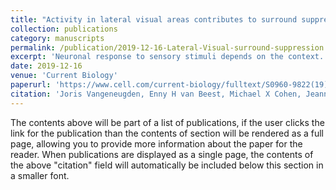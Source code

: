 ```yaml
---
title: "Activity in lateral visual areas contributes to surround suppression in awake mouse V1"
collection: publications
category: manuscripts
permalink: /publication/2019-12-16-Lateral-Visual-surround-suppression
excerpt: 'Neuronal response to sensory stimuli depends on the context. The response in primary visual cortex (V1), for instance, is reduced when a stimulus is surrounded by a similar stimulus [1, 2, 3]. The source of this surround suppression is partially known. In mouse, local horizontal integration by somatostatin-expressing interneurons contributes to surround suppression [4]. In primates, however, surround suppression arises too quickly to come from local horizontal integration alone, and myelinated axons from higher visual areas, where cells have larger receptive fields, are thought to provide additional surround suppression [5, 6]. Silencing higher visual areas indeed decreased surround suppression in the awake primate by increasing responses to large stimuli [7, 8], although not under anesthesia [9, 10]. In smaller mammals, like mice, fast surround suppression could be possible without feedback. Recent studies revealed a small reduction in V1 responses when silencing higher areas [11, 12] but have not investigated surround suppression. To determine whether higher visual areas contribute to V1 surround suppression, even when this is not necessary for fast processing, we inhibited the areas lateral to V1, particularly the lateromedial area (LM), a possible homolog of primate V2 [13], while recording in V1 of awake and anesthetized mice. We found that part of the surround suppression depends on activity from lateral visual areas in the awake, but not anesthetized, mouse. Inhibiting the lateral visual areas specifically increased responses in V1 to large stimuli. We present a model explaining how excitatory feedback to V1 can have these suppressive effects for large stimuli.'
date: 2019-12-16
venue: 'Current Biology'
paperurl: 'https://www.cell.com/current-biology/fulltext/S0960-9822(19)31377-6'
citation: 'Joris Vangeneugden, Enny H van Beest, Michael X Cohen, Jeannette AM Lorteije, Sreedeep Mukherjee, Lisa Kirchberger, Jorrit S Montijn, Premnath Thamizharasu, Daniela Camillo, Christiaan N Levelt, Pieter R Roelfsema, Matthew W Self, J Alexander Heimel (2019). &quot;Activity in lateral visual areas contributes to surround suppression in awake mouse V1.&quot; <i>Current Biology</i>.'
---
```


The contents above will be part of a list of publications, if the user clicks the link for the publication than the contents of section will be rendered as a full page, allowing you to provide more information about the paper for the reader. When publications are displayed as a single page, the contents of the above "citation" field will automatically be included below this section in a smaller font.